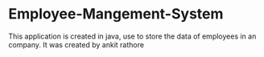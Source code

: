 # Employee-Mangement-System
This application is  created in java, use to store the data of employees in an company.
It was created by ankit rathore 